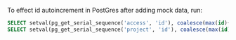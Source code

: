 To effect id autoincrement in PostGres after adding mock data, run:

```sql
SELECT setval(pg_get_serial_sequence('access', 'id'), coalesce(max(id)+1, 1), false) FROM access;
SELECT setval(pg_get_serial_sequence('project', 'id'), coalesce(max(id)+1, 1), false) FROM project;
```

